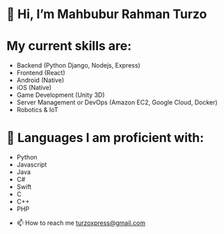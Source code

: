 # 👋 Hi, I’m Mahbubur Rahman Turzo

# My current skills are:
 * Backend (Python Django, Nodejs, Express)
 * Frontend (React)
 * Android (Native)
 * iOS (Native)
 * Game Development (Unity 3D)
 * Server Management or DevOps (Amazon EC2, Google Cloud, Docker)
 * Robotics & IoT
 
# 🐍 Languages I am proficient with:
 * Python
 * Javascript
 * Java
 * C#
 * Swift
 * C
 * C++
 * PHP

- 📫 How to reach me turzoxpress@gmail.com
<!---
Turzoxpress/Turzoxpress is a ✨ special ✨ repository because its `README.md` (this file) appears on your GitHub profile.
You can click the Preview link to take a look at your changes.
--->
